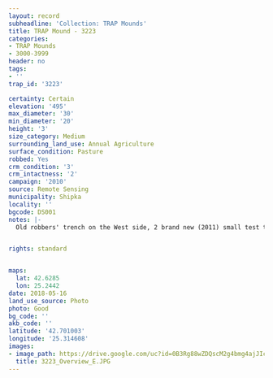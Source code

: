 ```yaml
---
layout: record
subheadline: 'Collection: TRAP Mounds'
title: TRAP Mound - 3223
categories:
- TRAP Mounds
- 3000-3999
header: no
tags:
- ''
trap_id: '3223'

certainty: Certain
elevation: '495'
max_diameter: '30'
min_diameter: '20'
height: '3'
size_category: Medium
surrounding_land_use: Annual Agriculture
surface_condition: Pasture
robbed: Yes
crm_condition: '3'
crm_intactness: '2'
campaign: '2010'
source: Remote Sensing
municipality: Shipka
locality: ''
bgcode: DS001
notes: |-
  Old robbers' trench on the West side, 2 brand new (2011) small test trenches on E side.


rights: standard


maps:
  lat: 42.6285
  lon: 25.2442
date: 2018-05-16
land_use_source: Photo
photo: Good
bg_code: ''
akb_code: ''
latitude: '42.701003'
longitude: '25.314608'
images:
- image_path: https://drive.google.com/uc?id=0B3Rg88wZDQscM2g4bmg4ajJIczQ
  title: 3223_Overview_E.JPG
---
```

